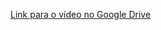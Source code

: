 [Link para o vídeo no Google Drive](https://drive.google.com/file/d/1whqWL7vDUZnCI5KMbX74Hmp-O1wSih_L/view?usp=sharing)
